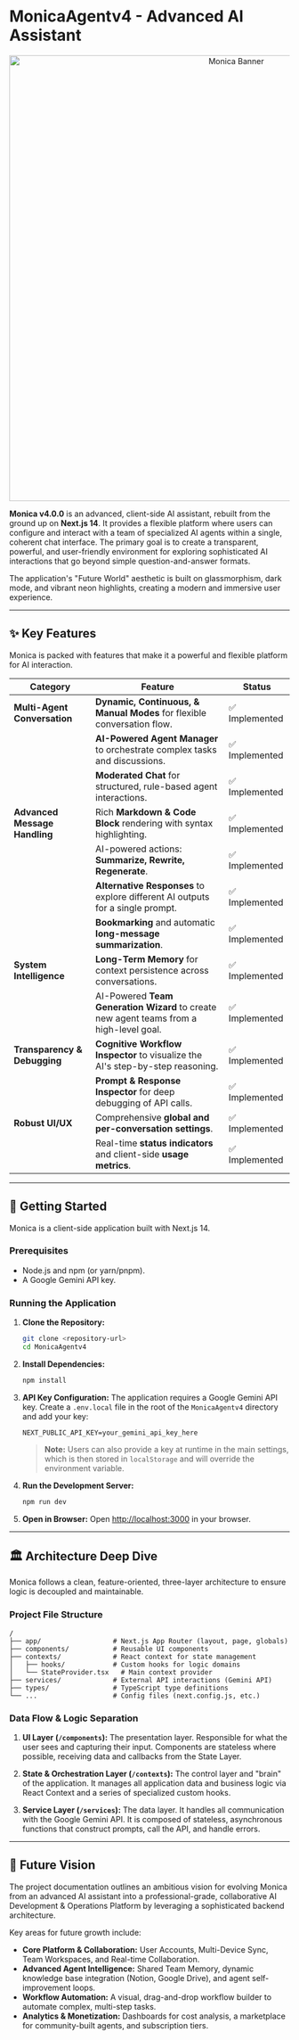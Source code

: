 # MonicaAgentv4 - Advanced AI Assistant

<p align="center">
  <img src="https://storage.googleapis.com/aistudio-public/gallery/78587395-8164-4a27-a988-51e9b2515b13/monica-banner.png" alt="Monica Banner" width="800"/>
</p>

**Monica v4.0.0** is an advanced, client-side AI assistant, rebuilt from the ground up on **Next.js 14**. It provides a flexible platform where users can configure and interact with a team of specialized AI agents within a single, coherent chat interface. The primary goal is to create a transparent, powerful, and user-friendly environment for exploring sophisticated AI interactions that go beyond simple question-and-answer formats.

The application's "Future World" aesthetic is built on glassmorphism, dark mode, and vibrant neon highlights, creating a modern and immersive user experience.

---

## ✨ Key Features

Monica is packed with features that make it a powerful and flexible platform for AI interaction.

| Category                      | Feature                                                                                                      | Status        |
| ----------------------------- | ------------------------------------------------------------------------------------------------------------ | ------------- |
| **Multi-Agent Conversation**  | **Dynamic, Continuous, & Manual Modes** for flexible conversation flow.                                        | ✅ Implemented |
|                               | **AI-Powered Agent Manager** to orchestrate complex tasks and discussions.                                     | ✅ Implemented |
|                               | **Moderated Chat** for structured, rule-based agent interactions.                                              | ✅ Implemented |
| **Advanced Message Handling** | Rich **Markdown & Code Block** rendering with syntax highlighting.                                             | ✅ Implemented |
|                               | AI-powered actions: **Summarize, Rewrite, Regenerate**.                                                        | ✅ Implemented |
|                               | **Alternative Responses** to explore different AI outputs for a single prompt.                                 | ✅ Implemented |
|                               | **Bookmarking** and automatic **long-message summarization**.                                                  | ✅ Implemented |
| **System Intelligence**       | **Long-Term Memory** for context persistence across conversations.                                             | ✅ Implemented |
|                               | AI-Powered **Team Generation Wizard** to create new agent teams from a high-level goal.                          | ✅ Implemented |
| **Transparency & Debugging**  | **Cognitive Workflow Inspector** to visualize the AI's step-by-step reasoning.                                 | ✅ Implemented |
|                               | **Prompt & Response Inspector** for deep debugging of API calls.                                               | ✅ Implemented |
| **Robust UI/UX**              | Comprehensive **global and per-conversation settings**.                                                        | ✅ Implemented |
|                               | Real-time **status indicators** and client-side **usage metrics**.                                             | ✅ Implemented |

---

## 🚀 Getting Started

Monica is a client-side application built with Next.js 14.

### Prerequisites

*   Node.js and npm (or yarn/pnpm).
*   A Google Gemini API key.

### Running the Application

1.  **Clone the Repository:**
    ```bash
    git clone <repository-url>
    cd MonicaAgentv4
    ```

2.  **Install Dependencies:**
    ```bash
    npm install
    ```

3.  **API Key Configuration:** The application requires a Google Gemini API key. Create a `.env.local` file in the root of the `MonicaAgentv4` directory and add your key:
    ```
    NEXT_PUBLIC_API_KEY=your_gemini_api_key_here
    ```
    > **Note:** Users can also provide a key at runtime in the main settings, which is then stored in `localStorage` and will override the environment variable.

4.  **Run the Development Server:**
    ```bash
    npm run dev
    ```

5.  **Open in Browser:** Open [http://localhost:3000](http://localhost:3000) in your browser.

---

## 🏛️ Architecture Deep Dive

Monica follows a clean, feature-oriented, three-layer architecture to ensure logic is decoupled and maintainable.

### Project File Structure

```
/
├── app/                  # Next.js App Router (layout, page, globals)
├── components/           # Reusable UI components
├── contexts/             # React context for state management
│   ├── hooks/            # Custom hooks for logic domains
│   └── StateProvider.tsx   # Main context provider
├── services/             # External API interactions (Gemini API)
├── types/                # TypeScript type definitions
└── ...                   # Config files (next.config.js, etc.)
```

### Data Flow & Logic Separation

1.  **UI Layer (`/components`):** The presentation layer. Responsible for what the user sees and capturing their input. Components are stateless where possible, receiving data and callbacks from the State Layer.

2.  **State & Orchestration Layer (`/contexts`):** The control layer and "brain" of the application. It manages all application data and business logic via React Context and a series of specialized custom hooks.

3.  **Service Layer (`/services`):** The data layer. It handles all communication with the Google Gemini API. It is composed of stateless, asynchronous functions that construct prompts, call the API, and handle errors.

---

## 🔭 Future Vision

The project documentation outlines an ambitious vision for evolving Monica from an advanced AI assistant into a professional-grade, collaborative AI Development & Operations Platform by leveraging a sophisticated backend architecture.

Key areas for future growth include:
-   **Core Platform & Collaboration:** User Accounts, Multi-Device Sync, Team Workspaces, and Real-time Collaboration.
-   **Advanced Agent Intelligence:** Shared Team Memory, dynamic knowledge base integration (Notion, Google Drive), and agent self-improvement loops.
-   **Workflow Automation:** A visual, drag-and-drop workflow builder to automate complex, multi-step tasks.
-   **Analytics & Monetization:** Dashboards for cost analysis, a marketplace for community-built agents, and subscription tiers.
